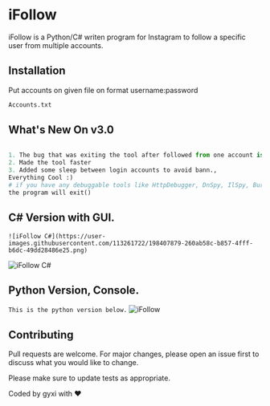 # iFollow

iFollow is a Python/C# writen program for Instagram to follow a specific user from multiple accounts.

## Installation

Put accounts on given file on format username:password

```bash
Accounts.txt
```

## What's New On v3.0

```python

1. The bug that was exiting the tool after followed from one account is FIXED,
2. Made the tool faster
3. Added some sleep between login accounts to avoid bann.,
Everything Cool :)
# if you have any debuggable tools like HttpDebugger, DnSpy, IlSpy, BurpSuite etc..
the program will exit()

```

## C# Version with GUI.
```This is the c# version with Graphical User Interface below.
![iFollow C#](https://user-images.githubusercontent.com/113261722/198407879-260ab58c-b857-4fff-b6dc-49dd28486e25.png)
```

![iFollow C#](https://user-images.githubusercontent.com/113261722/198408210-b07c07c3-840a-4d70-9bb7-f3be7050c29d.png)



## Python Version, Console.
```This is the python version below.```
![iFollow](https://user-images.githubusercontent.com/113261722/195684563-3153e62e-20b7-4415-b9a0-883a3f750905.png)



## Contributing
Pull requests are welcome. For major changes, please open an issue first to discuss what you would like to change.

Please make sure to update tests as appropriate.

Coded by gyxi with :heart:
